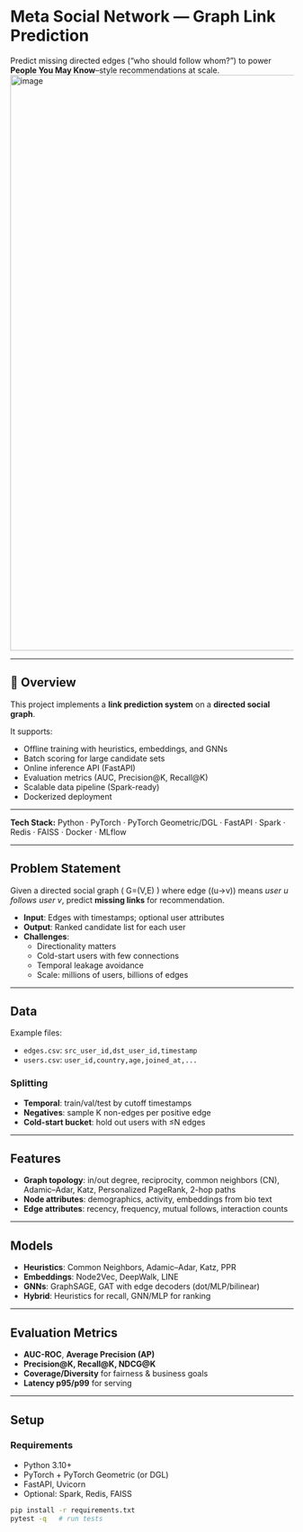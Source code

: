 # Meta Social Network — Graph Link Prediction

Predict missing directed edges (“who should follow whom?”) to power **People You May Know**–style recommendations at scale.
<img width="1024" height="1024" alt="image" src="https://github.com/user-attachments/assets/326668ac-64d2-4bde-8c60-03b4bf12cdce" />

---

## 🧭 Overview
This project implements a **link prediction system** on a **directed social graph**.  

It supports:
- Offline training with heuristics, embeddings, and GNNs
- Batch scoring for large candidate sets
- Online inference API (FastAPI)
- Evaluation metrics (AUC, Precision@K, Recall@K)
- Scalable data pipeline (Spark-ready)
- Dockerized deployment

---
**Tech Stack:** Python · PyTorch · PyTorch Geometric/DGL · FastAPI · Spark · Redis · FAISS · Docker · MLflow

---

## Problem Statement
Given a directed social graph \( G=(V,E) \) where edge \((u→v)\) means *user u follows user v*, predict **missing links** for recommendation.

- **Input**: Edges with timestamps; optional user attributes  
- **Output**: Ranked candidate list for each user  
- **Challenges**:
  - Directionality matters
  - Cold-start users with few connections
  - Temporal leakage avoidance
  - Scale: millions of users, billions of edges  

---

## Data
Example files:
- `edges.csv`: `src_user_id,dst_user_id,timestamp`
- `users.csv`: `user_id,country,age,joined_at,...`

### Splitting
- **Temporal**: train/val/test by cutoff timestamps  
- **Negatives**: sample K non-edges per positive edge  
- **Cold-start bucket**: hold out users with ≤N edges  

---

##  Features
- **Graph topology**: in/out degree, reciprocity, common neighbors (CN), Adamic–Adar, Katz, Personalized PageRank, 2-hop paths  
- **Node attributes**: demographics, activity, embeddings from bio text  
- **Edge attributes**: recency, frequency, mutual follows, interaction counts  

---

##  Models
- **Heuristics**: Common Neighbors, Adamic–Adar, Katz, PPR  
- **Embeddings**: Node2Vec, DeepWalk, LINE  
- **GNNs**: GraphSAGE, GAT with edge decoders (dot/MLP/bilinear)  
- **Hybrid**: Heuristics for recall, GNN/MLP for ranking  

---

##  Evaluation Metrics
- **AUC-ROC**, **Average Precision (AP)**  
- **Precision@K, Recall@K, NDCG@K**  
- **Coverage/Diversity** for fairness & business goals  
- **Latency p95/p99** for serving  

---

##  Setup
### Requirements
- Python 3.10+  
- PyTorch + PyTorch Geometric (or DGL)  
- FastAPI, Uvicorn  
- Optional: Spark, Redis, FAISS  

```bash
pip install -r requirements.txt
pytest -q   # run tests

